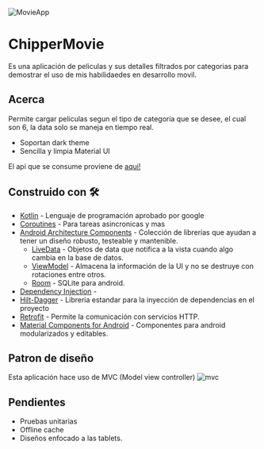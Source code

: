 
![MovieApp](https://user-images.githubusercontent.com/40839023/140684260-d40dd0e7-1a09-406c-85a7-4b43b74a0440.png)

# ChipperMovie  

Es una aplicación de peliculas y sus detalles filtrados por categorias para demostrar el uso de mis habilidaedes en desarrollo
movil.

## Acerca

Permite cargar peliculas segun el tipo de categoria que se desee, el cual son 6, la data solo se maneja en tiempo real.

* Soportan dark theme
* Sencilla y limpia Material UI

El api que se consume proviene de [aqui!](https://developers.themoviedb.org/4/getting-started/authorization)

## Construido con 🛠

- [Kotlin](https://kotlinlang.org/) - Lenguaje de programación aprobado por google
- [Coroutines](https://kotlinlang.org/docs/reference/coroutines-overview.html) - Para tareas asincronicas y mas
- [Android Architecture Components](https://developer.android.com/topic/libraries/architecture) - Colección de librerias que ayudan a tener un diseño robusto, testeable y mantenible.
  - [LiveData](https://developer.android.com/topic/libraries/architecture/livedata) - Objetos de data que notifica a la vista cuando algo cambia en la base de datos.
  - [ViewModel](https://developer.android.com/topic/libraries/architecture/viewmodel) - Almacena la información de la UI y no se destruye con rotaciones entre otros.
  - [Room](https://developer.android.com/topic/libraries/architecture/room) - SQLite para android.
 - [Dependency Injection](https://developer.android.com/training/dependency-injection) - 
  - [Hilt-Dagger](https://dagger.dev/hilt/) - Libreria estandar para la inyección de dependencias en el proyecto
 - [Retrofit](https://square.github.io/retrofit/) - Permite la comunicación con servicios HTTP.
 - [Material Components for Android](https://github.com/material-components/material-components-android) - Componentes para android modularizados y editables.
 
 
 ## Patron de diseño
 
 Esta aplicación hace uso de MVC (Model view controller) 
 ![mvc](https://user-images.githubusercontent.com/40839023/140684709-4755f42d-6aec-4de6-b93f-670ea75a743b.png)
 
 
 ## Pendientes
 
 * Pruebas unitarias
 * Offline cache
 * Diseños enfocado a las tablets.
